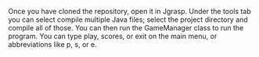 Once you have cloned the repository, open it in Jgrasp.
Under the tools tab you can select compile multiple Java files; select the project directory and compile all of those.
You can then run the GameManager class to run the program.
You can type play, scores, or exit on the main menu, or abbreviations like p, s, or e.

